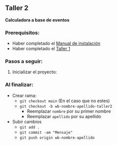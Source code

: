 ## Taller 2
**Calculadora a base de eventos**

### Prerequisitos: 
- Haber completado el [Manual de instalación](/UTP_Taller_Lambdas_AWS/README.md)
- Haber completado el [Taller 1](/UTP_Taller_Lambdas_AWS/Talleres/Taller1.md)

### Pasos a seguir: 
1. Inicializar el proyecto:

### Al finalizar:
- Crear rama: 
    - ```git checkout main``` (En el caso que no estes)
    - ```git checkout -b wb-nombre-apellido-taller2``` 
        - Reemplazar ```nombre``` por su primer nombre
        - Reemplazar ```apellido``` por su apellido
- Subir cambios 
    - ```git add .```
    - ```git commit -am "Mensaje"```
    - ```git push origin wb-nombre-apellido```